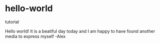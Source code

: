 # hello-world
tutorial

Hello world!
It is a beatiful day today and  I am happy to have found another media to express myself
-Alex

